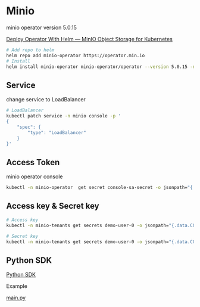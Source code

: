 # Minio

minio operator version 5.0.15

[Deploy Operator With Helm — MinIO Object Storage for Kubernetes](https://min.io/docs/minio/kubernetes/upstream/operations/install-deploy-manage/deploy-operator-helm.html)

```bash
# Add repo to helm
helm repo add minio-operator https://operator.min.io
# Install
helm install minio-operator minio-operator/operator --version 5.0.15 -n minio 
```

## Service

change service to LoadBalancer

```bash
# LoadBalancer
kubectl patch service -n minio console -p '
{
    "spec": {
        "type": "LoadBalancer"
    }
}'
```

## Access Token

minio operator console

```bash
kubectl -n minio-operator  get secret console-sa-secret -o jsonpath="{.data.token}" | base64 --decode
```

## Access key & Secret key

```bash
# Access key
kubectl -n minio-tenants get secrets demo-user-0 -o jsonpath="{.data.CONSOLE_ACCESS_KEY}" | base64 --decode

# Secret key
kubectl -n minio-tenants get secrets demo-user-0 -o jsonpath="{.data.CONSOLE_SECRET_KEY}" | base64 --decode
```

## Python SDK

[Python SDK](https://min.io/docs/minio/linux/developers/python/minio-py.html)

Example

[main.py](main.py)
